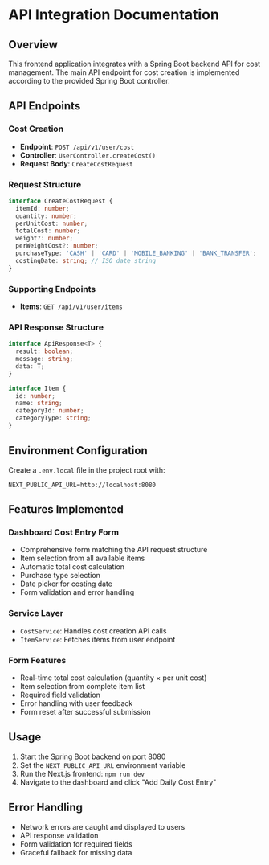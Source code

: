 # API Integration Documentation

## Overview
This frontend application integrates with a Spring Boot backend API for cost management. The main API endpoint for cost creation is implemented according to the provided Spring Boot controller.

## API Endpoints

### Cost Creation
- **Endpoint**: `POST /api/v1/user/cost`
- **Controller**: `UserController.createCost()`
- **Request Body**: `CreateCostRequest`

### Request Structure
```typescript
interface CreateCostRequest {
  itemId: number;
  quantity: number;
  perUnitCost: number;
  totalCost: number;
  weight?: number;
  perWeightCost?: number;
  purchaseType: 'CASH' | 'CARD' | 'MOBILE_BANKING' | 'BANK_TRANSFER';
  costingDate: string; // ISO date string
}
```

### Supporting Endpoints
- **Items**: `GET /api/v1/user/items`

### API Response Structure
```typescript
interface ApiResponse<T> {
  result: boolean;
  message: string;
  data: T;
}

interface Item {
  id: number;
  name: string;
  categoryId: number;
  categoryType: string;
}
```

## Environment Configuration
Create a `.env.local` file in the project root with:
```
NEXT_PUBLIC_API_URL=http://localhost:8080
```

## Features Implemented

### Dashboard Cost Entry Form
- Comprehensive form matching the API request structure
- Item selection from all available items
- Automatic total cost calculation
- Purchase type selection
- Date picker for costing date
- Form validation and error handling

### Service Layer
- `CostService`: Handles cost creation API calls
- `ItemService`: Fetches items from user endpoint

### Form Features
- Real-time total cost calculation (quantity × per unit cost)
- Item selection from complete item list
- Required field validation
- Error handling with user feedback
- Form reset after successful submission

## Usage
1. Start the Spring Boot backend on port 8080
2. Set the `NEXT_PUBLIC_API_URL` environment variable
3. Run the Next.js frontend: `npm run dev`
4. Navigate to the dashboard and click "Add Daily Cost Entry"

## Error Handling
- Network errors are caught and displayed to users
- API response validation
- Form validation for required fields
- Graceful fallback for missing data
